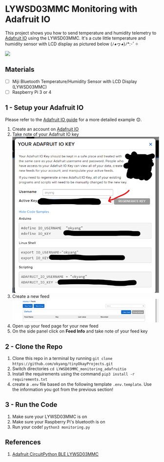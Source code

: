 # LYWSD03MMC Monitoring with Adafruit IO

This project shows you how to send temperature and humidity telemetry to [Adafruit IO](https://io.adafruit.com) using the LYWSD03MMC. It's a cute little temperature and humidity sensor with LCD display as pictured below (ﾉ◕ヮ◕)ﾉ*:･ﾟ✧

![](https://cdn-shop.adafruit.com/970x728/4881-01.jpg)

## Materials

- [ ] Miji Bluetooth Temperature/Humidity Sensor with LCD Display (LYWSD03MMC)
- [ ] Raspberry Pi 3 or 4

## 1 - Setup your Adafruit IO
Please refer to the [Adafruit IO guide](https://learn.adafruit.com/adafruit-io-basics-analog-input/adafruit-io-setup-uniontownlabs) for a more detailed example 😊.

1. Create an account on [Adafruit IO](https://io.adafruit.com/)
2. Take note of your Adafruit IO key
![](assets/adaio_feed_key_take_note.png)
3. Create a new feed
![](assets/adaio_new_feeds.png)
4. Open up your feed page for your new feed
5. On the side panel click on **Feed Info** and take note of your feed key


## 2 - Clone the Repo
1. Clone this repo in a terminal by running `git clone https://github.com/okyang/tinyOkayProjects.git`
1. Switch directories `cd LYWSD03MMC_monitoring_adafruitio`
1. Install the requirements using the command `pip3 install -r requirements.txt`
1. create a `.env` file based on the following template `.env.template`. Use the information you got from the previous section!

## 3 - Run the Code
1. Make sure your LYWSD03MMC is on
1. Make sure your Raspberry Pi's bluetooth is on
1. Run your code! `python3 monitoring.py`

## References
1. [Adafruit CircuitPython BLE LYWSD03MMC](https://github.com/adafruit/Adafruit_CircuitPython_BLE_LYWSD03MMC)
